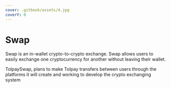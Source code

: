 ```yaml
---
cover: .gitbook/assets/4.jpg
coverY: 0
---
```


# Swap

Swap is an in-wallet crypto-to-crypto exchange. Swap allows users to easily exchange one cryptocurrency for another without leaving their wallet.

TolpaySwap, plans to make Tolpay transfers between users through the platforms it will create and working to develop the crypto exchanging system

